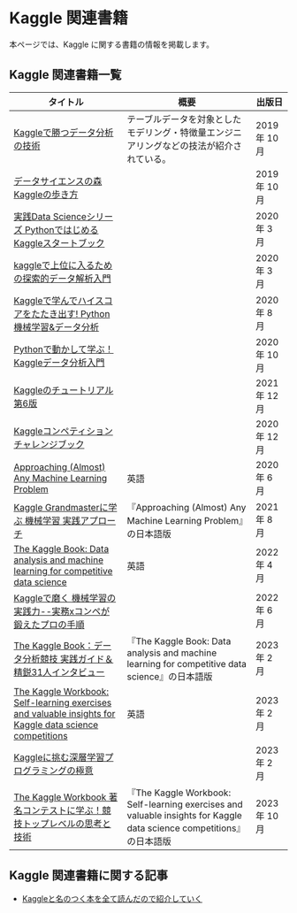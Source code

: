 # Kaggle 関連書籍

本ページでは、Kaggle に関する書籍の情報を掲載します。

## Kaggle 関連書籍一覧

| タイトル | 概要 | 出版日 |
| -------- | ---- | ---- |
| [Kaggleで勝つデータ分析の技術](https://gihyo.jp/book/2019/978-4-297-10843-4) | テーブルデータを対象としたモデリング・特徴量エンジニアリングなどの技法が紹介されている。  | 2019 年 10 月 |
| [データサイエンスの森 Kaggleの歩き方](https://www.c-r.com/book/detail/1329) || 2019 年 10 月 |
| [実践Data Scienceシリーズ PythonではじめるKaggleスタートブック](https://www.kodansha.co.jp/book/products/0000325172) || 2020 年 3 月 |
| [kaggleで上位に入るための探索的データ解析入門](https://amzn.asia/d/gaDkMpZ) || 2020 年 3 月 |
| [Kaggleで学んでハイスコアをたたき出す! Python機械学習&データ分析](https://www.shuwasystem.co.jp/book/9784798061863.html) || 2020 年 8 月 |
| [Pythonで動かして学ぶ！Kaggleデータ分析入門](https://www.shoeisha.co.jp/book/detail/9784798165233) || 2020 年 10 月 |
| [Kaggleのチュートリアル第6版](https://www.currypurin.com/tutorial_ver6_support) || 2021 年 12 月 |
| [Kaggleコンペティション チャレンジブック](https://book.mynavi.jp/ec/products/detail/id=119629) || 2020 年 12 月 |
| [Approaching (Almost) Any Machine Learning Problem](https://www.amazon.co.jp/-/en/Approaching-Almost-Machine-Learning-Problem/dp/8269211508) | 英語 | 2020 年 6 月 |
| [Kaggle Grandmasterに学ぶ 機械学習 実践アプローチ](https://book.mynavi.jp/ec/products/detail/id=123641) | 『Approaching (Almost) Any Machine Learning Problem』の日本語版 | 2021 年 8 月 |
| [The Kaggle Book: Data analysis and machine learning for competitive data science](https://www.kaggle.com/discussions/general/320574) | 英語 | 2022 年 4 月 |
| [Kaggleで磨く 機械学習の実践力--実務xコンペが鍛えたプロの手順](https://www.ric.co.jp/book/new-publication/detail/2168) |  | 2022 年 6 月 |
| [The Kaggle Book：データ分析競技 実践ガイド＆精鋭31人インタビュー](https://book.impress.co.jp/books/1122101060) | 『The Kaggle Book: Data analysis and machine learning for competitive data science』の日本語版 | 2023 年 2 月 |
| [The Kaggle Workbook: Self-learning exercises and valuable insights for Kaggle data science competitions](https://www.kaggle.com/discussions/general/389941) | 英語 | 2023 年 2 月 |
| [Kaggleに挑む深層学習プログラミングの極意](https://www.kodansha.co.jp/book/products/0000323307) | | 2023 年 2 月 |
| [The Kaggle Workbook 著名コンテストに学ぶ！競技トップレベルの思考と技術](https://book.impress.co.jp/books/1123101018) |『The Kaggle Workbook: Self-learning exercises and valuable insights for Kaggle data science competitions』の日本語版 | 2023 年 10 月 |

## Kaggle 関連書籍に関する記事

- [Kaggleと名のつく本を全て読んだので紹介していく](https://qiita.com/Isaka-code/items/efbdc60b4c557e2fba1b)
